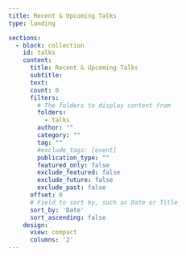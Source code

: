 ```yaml
---
title: Recent & Upcoming Talks
type: landing

sections:
  - block: collection
    id: talks
    content:
      title: Recent & Upcoming Talks
      subtitle:
      text:
      count: 0
      filters:
        # The folders to display content from
        folders:
          - talks
        author: ""
        category: ""
        tag: ""
        #exclude_tags: [event]
        publication_type: ""
        featured_only: false
        exclude_featured: false
        exclude_future: false
        exclude_past: false
      offset: 0
      # Field to sort by, such as Date or Title
      sort_by: 'Date'
      sort_ascending: false
    design:
      view: compact
      columns: '2'
---
```

